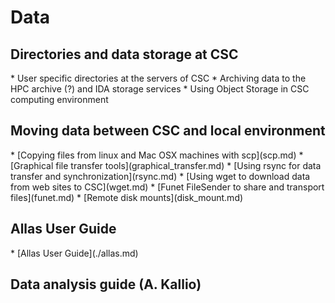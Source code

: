 <h1>Data</h1>

<h2>Directories and data storage at CSC</h2>
* User specific directories at the servers of CSC 
* Archiving data to the HPC archive (?) and IDA storage services 
* Using Object Storage in CSC computing environment 

<h2>Moving data between CSC and local environment</h2>
* [Copying files from linux and Mac OSX machines with scp](scp.md) 
* [Graphical file transfer tools](graphical_transfer.md) 
* [Using rsync for data transfer and synchronization](rsync.md)
* [Using wget to download data from web sites to CSC](wget.md)
* [Funet FileSender to share and transport files](funet.md)
* [Remote disk mounts](disk_mount.md) 

<h2>Allas User Guide</h2>
* [Allas User Guide](./allas.md)

<h2>Data analysis guide (A. Kallio)</h2>
